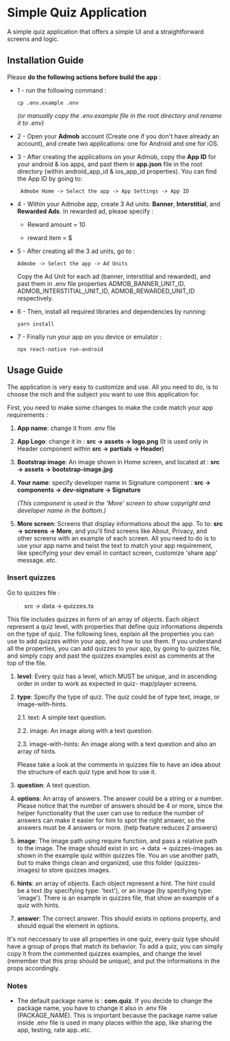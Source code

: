 # Simple Quiz Application

A simple quiz application that offers a simple UI and a straightforward screens and logic.

## Installation Guide

Please **do the following actions before build the app** :

- 1 - run the following command :
  
      cp .env.example .env
  
  _(or manually copy the .env.example file in the root directory and rename it to .env)_

- 2 - Open your **Admob** account (Create one if you don't have already an account), and create two applications: one for Android and one for iOS.

- 3 - After creating the applications on your Admob, copy the **App ID** for your android & ios apps, and past them in **app.json** file in the root directory (within android_app_id & ios_app_id properties). You can find the App ID by going to:

       Admobe Home -> Select the app -> App Settings -> App ID

- 4 - Within your Admobe app, create 3 Ad units: **Banner**, **Interstitial**, and **Rewarded Ads**.
  In rewarded ad, please specify :

    - Reward amount = 10
  
    - reward item = $

- 5 - After creating all the 3 ad units, go to :
  
      Admobe -> Select the app -> Ad Units

    Copy the Ad Unit for each ad (banner, interstitial and rewarded), and past them in .env file properties ADMOB_BANNER_UNIT_ID, ADMOB_INTERSTITIAL_UNIT_ID, ADMOB_REWARDED_UNIT_ID    respectively.

- 6 - Then, install all required libraries and dependencies by running:

      yarn install
  
- 7 - Finally run your app on you device or emulator :
  
      npx react-native run-android

## Usage Guide

The application is very easy to customize and use. All you need to do, is to choose the nich and the subject you want to use this application for.

First, you need to make some changes to make the code match your app requirements :

1. **App name**: change it from .env file
2. **App Logo**: change it in : **src -> assets -> logo.png** (It is used only in Header component within **src -> partials -> Header**)
3. **Bootstrap image**: An image shown in Home screen, and located at : **src -> assets -> bootstrap-image.jpg**
4. **Your name**: specify developer name in Signature component : **src -> components -> dev-signature -> Signature**

   _(This component is used in the 'More' screen to show copyright and developer name in the bottom.)_

5. **More screen**: Screens that display informations about the app. To to: **src -> screens -> More**, and you'll find screens like About, Privacy, and other screens with an example of each screen. All you need to do is to use your app name and twist the text to match your app requirement, like specifying your dev email in contact screen, customize 'share app' message..etc.

### Insert quizzes

Go to quizzes file :

> **src -> data -> quizzes.ts**

This file includes quizzes in form of an array of objects. Each object represent a quiz level, with properties that define quiz informations depends on the type of quiz. The following lines, explain all the properties you can use to add quizzes within your app, and how to use them. If you understand all the properties, you can add quizzes to your app, by going to quizzes file, and simply copy and past the quizzes examples exist as comments at the top of the file.

1. **level**: Every quiz has a level, which MUST be unique, and in ascending order in order to work as expected in quiz- map/player screens.
2. **type**: Specify the type of quiz. The quiz could be of type text, image, or image-with-hints.
   
   2.1. text: A simple text question.
   
   2.2. image: An image along with a text question.
   
   2.3. image-with-hints: An image along with a text question and also an array of hints.
   

   Please take a look at the comments in quizzes file to have an idea about the structure of each quiz type and how to use it.

4. **question**: A text question.
5. **options**: An array of answers. The answer could be a string or a number.
   Please notice that the number of answers should be 4 or more, since the helper functionality that the user can use to reduce the number of answers can make it easier for him to spot the right answer, so the answers must be 4 answers or more. (help feature reduces 2 answers)
6. **image**: The image path using require function, and pass a relative path to the image. The image should exist in src -> data -> quizzes-images as shown in the example quiz within quizzes file. You an use another path, but to make things clean and organized, use this folder (quizzes-images) to store quizzes images.
7. **hints**: an array of objects. Each object represent a hint. The hint could be a text (by specifying type: 'text'), or an image (by specifying type: 'image'). There is an example in quizzes file, that show an example of a quiz with hints.
8. **answer**: The correct answer. This should exists in options property, and should equal the element in options.

It's not neccessary to use all properties in one quiz, every quiz type should have a group of props that match its behavior. To add a quiz, you can simply copy it from the commented quizzes examples, and change the level (remember that this prop should be unique), and put the informations in the props accordingly.

### Notes

  - The default package name is : **com.quiz**. If you decide to change the package name, you have to change it also in .env file (PACKAGE_NAME).
This is important because the package name value inside .env file is used in many places within the app, like sharing the app, testing, rate app..etc.

